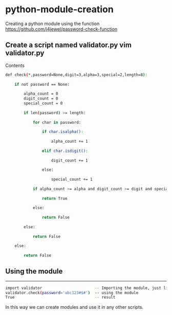 # python-module-creation
Creating a python module using the function https://github.com/j4jewel/password-check-function


Create a script named validator.py
vim  validator.py
---
Contents
```sh
def check(*,password=None,digit=3,alpha=3,special=2,length=8):
    
    if not password == None:
        
        alpha_count = 0
        digit_count = 0
        special_count = 0
        
        if len(password) >= length:
            
            for char in password:
                
                if char.isalpha():
                    
                    alpha_count += 1
                
                elif char.isdigit():
                    
                    digit_count += 1
                    
                else:
                    
                    special_count += 1
                    
            if alpha_count >= alpha and digit_count >= digit and special_count >= special:
                
                return True
            
            else:
                
                return False
        
        else:
            
            return False
        
    else:
        
        return False
```
Using the module 
---
----
```sh
import validator                       -- Importing the module, just like os,scapy
validator.check(password='abc123#$#')  -- using the module
True                                   -- result
```

In this way we can create modules and use it in any other scripts.
